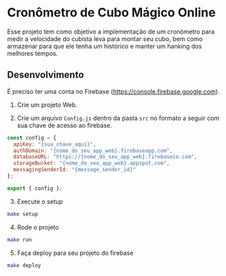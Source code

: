 # Cronômetro de Cubo Mágico Online

Esse projeto tem como objetivo a implementação de um cronômetro para medir a velocidade do cubista leva para montar seu cubo, bem como armazenar para que ele tenha um histórico e manter um hanking dos melhores tempos.

## Desenvolvimento

É preciso ter uma conta no Firebase (https://console.firebase.google.com).

1) Crie um projeto Web.

2) Crie um arquivo `Config.js` dentro da pasta `src` no formato a seguir com sua chave de acesso ao firebase.
```javascript
const config = {
  apiKey: "{sua_chave_aqui}",
  authDomain: "{nome_do_seu_app_web}.firebaseapp.com",
  databaseURL: "https://{nome_do_seu_app_web}.firebaseio.com",
  storageBucket: "{nome_do_seu_app_web}.appspot.com",
  messagingSenderId: "{message_sender_id}"
};

export { config };
```

3) Execute o setup

```bash
make setup
```

4) Rode o projeto

```bash
make run
```

5) Faça deploy para seu projeto do firebase

```bash
make deploy
```
